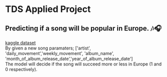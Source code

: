 # TDS Applied Project
## Predicting if a song will be popular in Europe. 🎶🎧
[kaggle dataset](https://www.kaggle.com/datasets/asaniczka/top-spotify-songs-in-73-countries-daily-updated)   
By given a new song paramaters; ['artist', 'daily_movement','weekly_movement', 'album_name', 'month_of_album_release_date','year_of_album_release_date']   
The model will decide if the song will succeed more or less in Europe (1 and 0 respectively).